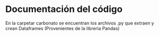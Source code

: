 # Documentación del código
En la carpetar carbonato se encuentran los archivos .py que extraen y crean Dataframes (Provenientes de la libreria Pandas)